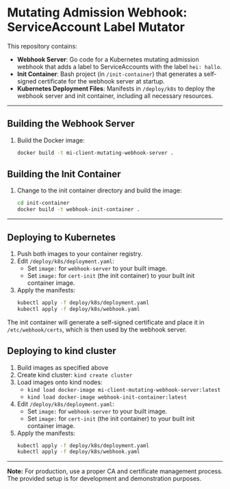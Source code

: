 # Mutating Admission Webhook: ServiceAccount Label Mutator

This repository contains:

- **Webhook Server**: Go code for a Kubernetes mutating admission webhook that adds a label to ServiceAccounts with the label `hei: hallo`.
- **Init Container**: Bash project (in `/init-container`) that generates a self-signed certificate for the webhook server at startup.
- **Kubernetes Deployment Files**: Manifests in `/deploy/k8s` to deploy the webhook server and init container, including all necessary resources.

---

## Building the Webhook Server

1. Build the Docker image:
   ```bash
   docker build -t mi-client-mutating-webhook-server .
   ```

## Building the Init Container

1. Change to the init container directory and build the image:
   ```bash
   cd init-container
   docker build -t webhook-init-container .
   ```

---

## Deploying to Kubernetes

1. Push both images to your container registry.
2. Edit `/deploy/k8s/deployment.yaml`:
   - Set `image:` for `webhook-server` to your built image.
   - Set `image:` for `cert-init` (the init container) to your built init container image.
3. Apply the manifests:
   ```bash
   kubectl apply -f deploy/k8s/deployment.yaml
   kubectl apply -f deploy/k8s/webhook.yaml
   ```

The init container will generate a self-signed certificate and place it in `/etc/webhook/certs`, which is then used by the webhook server.

## Deploying to kind cluster

1. Build images as specified above
2. Create kind cluster: `kind create cluster`
3. Load images onto kind nodes:
   - `kind load docker-image mi-client-mutating-webhook-server:latest`
   - `kind load docker-image webhook-init-container:latest`
4. Edit `/deploy/k8s/deployment.yaml`:
   - Set `image:` for `webhook-server` to your built image.
   - Set `image:` for `cert-init` (the init container) to your built init container image.
3. Apply the manifests:
   ```bash
   kubectl apply -f deploy/k8s/deployment.yaml
   kubectl apply -f deploy/k8s/webhook.yaml
   ```

---

**Note:** For production, use a proper CA and certificate management process. The provided setup is for development and demonstration purposes.
